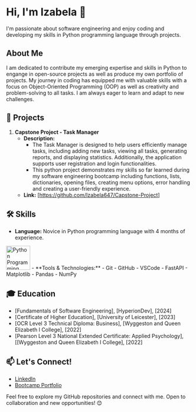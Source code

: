 # Hi, I'm Izabela 👋 

I'm passionate about software engineering and enjoy coding and developing my skills in Python programming language through projects.

## About Me

I am dedicated to contribute my emerging expertise and skills in Python to engange in open-source projects as well as produce my own portfolio of projects.
My journey in coding has equipped me with valuable skills with a focus on Object-Oriented Programming (OOP) as well as creativity and problem-solving to
all tasks. I am always eager to learn and adapt to new challenges.

## 🚀 Projects

1. **Capstone Project - Task Manager**
   - **Description:** 
     - The Task Manager is designed to help users efficiently manage tasks, including adding new tasks, viewing all tasks, generating reports, and 
         displaying statistics. Additionally, the application supports user registration and login functionalities.
      - This python project demonstrates my skills so far learned during my software engineering bootcamp including functions, lists, dictionaries, opening files, creating menu options, error 
          handling and creating a user-friendly experience.
   - **Link:** [https://github.com/Izabela647/Capstone-Project]


## 🛠️ Skills
- **Language:**
  Novice in Python programming language with 4 months of experience.
<img src="https://scontent-lhr8-1.xx.fbcdn.net/v/t39.30808-6/305399101_460902752743100_2440325437397422165_n.png?_nc_cat=108&ccb=1-7&_nc_sid=5f2048&_nc_ohc=mCkOvl5GXIQAX_fWg9j&_nc_ht=scontent-lhr8-1.xx&oh=00_AfAx-jmUkxBEPrfriD_XtW4EGHI4Z4KkTcg-GGCBwrDbfw&oe=65F18D6A" alt="Python Programming" width="65"/>
- **Tools & Technologies:**
   - Git
   - GitHub
   - VSCode
   - FastAPI
   - Matplotlib
   - Pandas
   - NumPy

## 🎓 Education
- [Fundamentals of Software Engineering], [HyperionDev], [2024]
- [Certificate of Higher Education], [University of Leicester], [2023]
- [OCR Level 3 Technical Diploma: Business], [Wyggeston and Queen Elizabeth I College], [2022]
- [Pearson Level 3 National Extended Certificate: Applied Psychology], [[Wyggeston and Queen Elizabeth I College], [2022]

## 📫 Let's Connect!

- [LinkedIn](linkedin.com/in/izabela-j-b5a79b213)
- [Bootcamp Portfolio](https://www.hyperiondev.com/portfolio/IJ23090010165/)

Feel free to explore my GitHub repositories and connect with me. Open to collaboration and new opportunities! 😊


